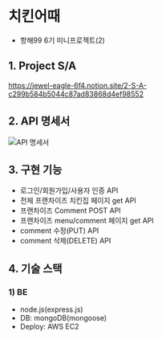 # 치킨어때
- 항해99 6기 미니프로젝트(2)
 
## 1. Project S/A
https://jewel-eagle-6f4.notion.site/2-S-A-c299b584b5044c87ad83868d4ef98552

## 2. API 명세서
![API 명세서](https://user-images.githubusercontent.com/49478770/163355887-c1acd3e6-fad7-4c9d-84b0-ac8eccef11ca.PNG)

## 3. 구현 기능
- 로그인/회원가입/사용자 인증 API
- 전체 프랜차이즈 치킨집 페이지 get API
- 프랜차이즈 Comment POST API
- 프랜차이즈 menu/comment 페이지 get API
- comment 수정(PUT) API
- comment 삭제(DELETE) API

## 4. 기술 스택
### 1) BE
- node.js(express.js)
- DB: mongoDB(mongoose)
- Deploy: AWS EC2
